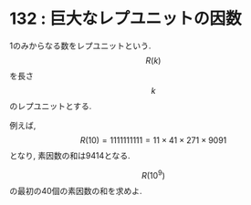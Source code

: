 # 132 : 巨大なレプユニットの因数

1のみからなる数をレプユニットという. $$R(k)$$を長さ$$k$$のレプユニットとする.

例えば,$$R(10) = 1111111111 = 11×41×271×9091$$となり, 素因数の和は9414となる.

$$R(10^9)$$の最初の40個の素因数の和を求めよ.
